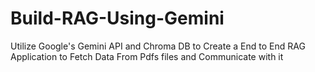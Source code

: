 # Build-RAG-Using-Gemini
Utilize Google's Gemini API and Chroma DB to Create a End to End RAG Application to Fetch Data From Pdfs files and Communicate with it
    
          
          
              
     
